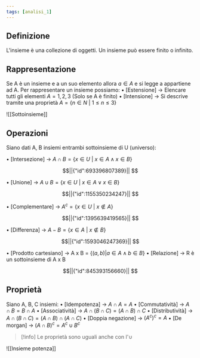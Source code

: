 ```yaml
---
tags: [analisi_1]
---
```

## Definizione

L'insieme è una collezione di oggetti. Un insieme può essere finito o infinito.

## Rappresentazione

Se A è un insieme e a un suo elemento allora $a \in A$ e si legge a appartiene ad A.
Per rappresentare un insieme possiamo:
	• [Estensione] -> Elencare tutti gli elementi $A = {1, 2, 3}$ (Solo se A è finito)
	• [Intensione] -> Si descrive tramite una proprietà $A = \{ n \in N \text{ | } 1 \le n \le 3\}$

![[Sottoinsieme]]

## Operazioni

Siano dati A, B insiemi entrambi sottoinsieme di U (universo):

• [Intersezione] -> $A \cap B = \{x \in U\text{ | } x \in A \land x \in B\}$ 
```math
||{"id":693396807389}||


```
• [Unione] -> $A \cup B = \{x \in U \text{ | } x \in A \lor x \in B\}$
```math
||{"id":1155350234247}||


```
• [Complementare] -> $A^c = \{ x \in U \text{ | } x \notin A\}$
```math
||{"id":1395639419565}||


```
• [Differenza] -> $A - B = \{x \in A \text{ | } x \notin B\}$
```math
||{"id":1593046247369}||


```

• [Prodotto cartesiano] -> A x B = $\{(a,b) | a \in A \land b \in B\}$
• [Relazione] -> R è un sottoinsieme di A x B
```math
||{"id":845393156660}||


```
## Proprietà

Siano A, B, C insiemi:
	• [Idempotenza] -> $A \cap A =A$ 
	• [Commutatività] -> $A \cap B = B \cap A$
	• [Associatività] -> $A \cap (B \cap C) = (A \cap B) \cap C$
	• [Distributività] -> $A \cap (B\cap C) = (A\cap B)\cap (A\cap C)$
	• [Doppia negazione] -> $({A^c})^c = A$
	• [De morgan] -> $(A\cap B)^c = A^c \cup B^c$
	
> [!info]
> Le proprietà sono uguali anche con l'$\cup$

![[Insieme potenza]]


